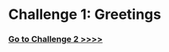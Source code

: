 # Challenge 1: Greetings

### [Go to Challenge 2 >>>>](https://github.com/node-girls/beginners-javascript/blob/master/challenge02.md)
